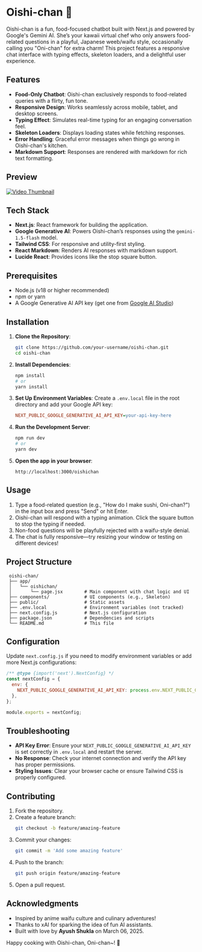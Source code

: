 # Oishi-chan 🍣

Oishi-chan is a fun, food-focused chatbot built with Next.js and powered by Google's Gemini AI. She’s your kawaii virtual chef who only answers food-related questions in a playful, Japanese weeb/waifu style, occasionally calling you "Oni-chan" for extra charm! This project features a responsive chat interface with typing effects, skeleton loaders, and a delightful user experience.



## Features

- **Food-Only Chatbot**: Oishi-chan exclusively responds to food-related queries with a flirty, fun tone.
- **Responsive Design**: Works seamlessly across mobile, tablet, and desktop screens.
- **Typing Effect**: Simulates real-time typing for an engaging conversation feel.
- **Skeleton Loaders**: Displays loading states while fetching responses.
- **Error Handling**: Graceful error messages when things go wrong in Oishi-chan's kitchen.
- **Markdown Support**: Responses are rendered with markdown for rich text formatting.

## Preview
[![Video Thumbnail](https://drive.google.com/thumbnail?id=d/1r239PDBQPk_Idi_ln3-BSSz1qwhr69lC)](https://drive.google.com/file/d/1r239PDBQPk_Idi_ln3-BSSz1qwhr69lC/preview)


## Tech Stack

- **Next.js**: React framework for building the application.
- **Google Generative AI**: Powers Oishi-chan’s responses using the `gemini-1.5-flash` model.
- **Tailwind CSS**: For responsive and utility-first styling.
- **React Markdown**: Renders AI responses with markdown support.
- **Lucide React**: Provides icons like the stop square button.

## Prerequisites

- Node.js (v18 or higher recommended)
- npm or yarn
- A Google Generative AI API key (get one from [Google AI Studio](https://aistudio.google.com/))

## Installation

1. **Clone the Repository**:
   ```bash
   git clone https://github.com/your-username/oishi-chan.git
   cd oishi-chan
   ```

2. **Install Dependencies**:
   ```bash
   npm install
   # or
   yarn install
   ```

3. **Set Up Environment Variables**:
   Create a `.env.local` file in the root directory and add your Google API key:
   ```ini
   NEXT_PUBLIC_GOOGLE_GENERATIVE_AI_API_KEY=your-api-key-here
   ```

4. **Run the Development Server**:
   ```bash
   npm run dev
   # or
   yarn dev
   ```

5. **Open the app in your browser**:
   ```
   http://localhost:3000/oishichan
   ```

## Usage

1. Type a food-related question (e.g., "How do I make sushi, Oni-chan?") in the input box and press "Send" or hit Enter.
2. Oishi-chan will respond with a typing animation. Click the square button to stop the typing if needed.
3. Non-food questions will be playfully rejected with a waifu-style denial.
4. The chat is fully responsive—try resizing your window or testing on different devices!

## Project Structure

```
 oishi-chan/
 ├── app/
 │   └── oishichan/
 │       └── page.jsx        # Main component with chat logic and UI
 ├── components/             # UI components (e.g., Skeleton)
 ├── public/                 # Static assets
 ├── .env.local              # Environment variables (not tracked)
 ├── next.config.js          # Next.js configuration
 ├── package.json            # Dependencies and scripts
 └── README.md               # This file
```

## Configuration

Update `next.config.js` if you need to modify environment variables or add more Next.js configurations:

```javascript
/** @type {import('next').NextConfig} */
const nextConfig = {
  env: {
    NEXT_PUBLIC_GOOGLE_GENERATIVE_AI_API_KEY: process.env.NEXT_PUBLIC_GOOGLE_GENERATIVE_AI_API_KEY,
  },
};

module.exports = nextConfig;
```

## Troubleshooting

- **API Key Error**: Ensure your `NEXT_PUBLIC_GOOGLE_GENERATIVE_AI_API_KEY` is set correctly in `.env.local` and restart the server.
- **No Response**: Check your internet connection and verify the API key has proper permissions.
- **Styling Issues**: Clear your browser cache or ensure Tailwind CSS is properly configured.

## Contributing

1. Fork the repository.
2. Create a feature branch:
   ```bash
   git checkout -b feature/amazing-feature
   ```
3. Commit your changes:
   ```bash
   git commit -m 'Add some amazing feature'
   ```
4. Push to the branch:
   ```bash
   git push origin feature/amazing-feature
   ```
5. Open a pull request.

## Acknowledgments

- Inspired by anime waifu culture and culinary adventures!
- Thanks to xAI for sparking the idea of fun AI assistants.
- Built with love by **Ayush Shukla** on March 06, 2025.

Happy cooking with Oishi-chan, Oni-chan~! 💖
